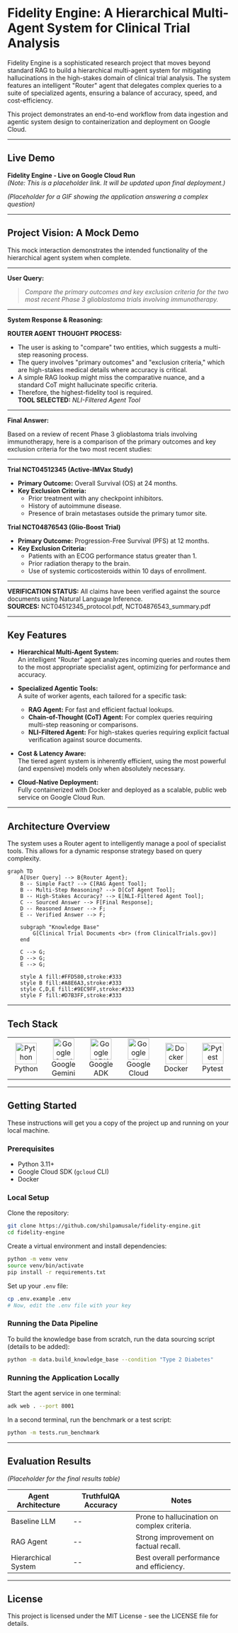 # Fidelity Engine: A Hierarchical Multi-Agent System for Clinical Trial Analysis

Fidelity Engine is a sophisticated research project that moves beyond standard RAG to build a hierarchical multi-agent system for mitigating hallucinations in the high-stakes domain of clinical trial analysis. The system features an intelligent "Router" agent that delegates complex queries to a suite of specialized agents, ensuring a balance of accuracy, speed, and cost-efficiency.

This project demonstrates an end-to-end workflow from data ingestion and agentic system design to containerization and deployment on Google Cloud.

---

## Live Demo

**Fidelity Engine - Live on Google Cloud Run**  
*(Note: This is a placeholder link. It will be updated upon final deployment.)*

*(Placeholder for a GIF showing the application answering a complex question)*

---

## Project Vision: A Mock Demo

This mock interaction demonstrates the intended functionality of the hierarchical agent system when complete.

---

**User Query:**  
> *Compare the primary outcomes and key exclusion criteria for the two most recent Phase 3 glioblastoma trials involving immunotherapy.*

---

**System Response & Reasoning:**

**ROUTER AGENT THOUGHT PROCESS:**
- The user is asking to "compare" two entities, which suggests a multi-step reasoning process.
- The query involves "primary outcomes" and "exclusion criteria," which are high-stakes medical details where accuracy is critical.
- A simple RAG lookup might miss the comparative nuance, and a standard CoT might hallucinate specific criteria.
- Therefore, the highest-fidelity tool is required.  
  **TOOL SELECTED:** *NLI-Filtered Agent Tool*

---

**Final Answer:**

Based on a review of recent Phase 3 glioblastoma trials involving immunotherapy, here is a comparison of the primary outcomes and key exclusion criteria for the two most recent studies:

---

**Trial NCT04512345 (Active-IMVax Study)**
- **Primary Outcome:** Overall Survival (OS) at 24 months.
- **Key Exclusion Criteria:**
  - Prior treatment with any checkpoint inhibitors.
  - History of autoimmune disease.
  - Presence of brain metastases outside the primary tumor site.

**Trial NCT04876543 (Glio-Boost Trial)**
- **Primary Outcome:** Progression-Free Survival (PFS) at 12 months.
- **Key Exclusion Criteria:**
  - Patients with an ECOG performance status greater than 1.
  - Prior radiation therapy to the brain.
  - Use of systemic corticosteroids within 10 days of enrollment.

---

**VERIFICATION STATUS:** All claims have been verified against the source documents using Natural Language Inference.  
**SOURCES:** NCT04512345_protocol.pdf, NCT04876543_summary.pdf

---

## Key Features

- **Hierarchical Multi-Agent System:**  
  An intelligent "Router" agent analyzes incoming queries and routes them to the most appropriate specialist agent, optimizing for performance and accuracy.

- **Specialized Agentic Tools:**  
  A suite of worker agents, each tailored for a specific task:
    - **RAG Agent:** For fast and efficient factual lookups.
    - **Chain-of-Thought (CoT) Agent:** For complex queries requiring multi-step reasoning or comparisons.
    - **NLI-Filtered Agent:** For high-stakes queries requiring explicit factual verification against source documents.

- **Cost & Latency Aware:**  
  The tiered agent system is inherently efficient, using the most powerful (and expensive) models only when absolutely necessary.

- **Cloud-Native Deployment:**  
  Fully containerized with Docker and deployed as a scalable, public web service on Google Cloud Run.

---

##  Architecture Overview

The system uses a Router agent to intelligently manage a pool of specialist tools. This allows for a dynamic response strategy based on query complexity.

```mermaid
graph TD
    A[User Query] --> B{Router Agent};
    B -- Simple Fact? --> C[RAG Agent Tool];
    B -- Multi-Step Reasoning? --> D[CoT Agent Tool];
    B -- High-Stakes Accuracy? --> E[NLI-Filtered Agent Tool];
    C -- Sourced Answer --> F[Final Response];
    D -- Reasoned Answer --> F;
    E -- Verified Answer --> F;

    subgraph "Knowledge Base"
        G[Clinical Trial Documents <br> (from ClinicalTrials.gov)]
    end

    C --> G;
    D --> G;
    E --> G;

    style A fill:#FFD580,stroke:#333
    style B fill:#A8E6A3,stroke:#333
    style C,D,E fill:#9EC9FF,stroke:#333
    style F fill:#D7B3FF,stroke:#333
```

---

## Tech Stack

<table>
<tr>
<td align="center" width="96">
  <a href="https://www.python.org/">
    <img src="https://cdn.jsdelivr.net/gh/devicons/devicon/icons/python/python-original.svg" width="48" height="48" alt="Python" />
  </a><br>Python
</td>
<td align="center" width="96">
  <a href="https://cloud.google.com/vertex-ai/docs/generative-ai/model-garden/gemini-sdk-overview">
    <img src="https://avatars.githubusercontent.com/u/1342004?s=200&v=4" width="48" height="48" alt="Google Gemini" />
  </a><br>Google Gemini
</td>
<td align="center" width="96">
  <a href="https://github.com/google/agent-development-kit">
    <img src="https://avatars.githubusercontent.com/u/1342004?s=200&v=4" width="48" height="48" alt="Google ADK" />
  </a><br>Google ADK
</td>
<td align="center" width="96">
  <a href="https://cloud.google.com/run">
    <img src="https://cdn.jsdelivr.net/gh/devicons/devicon/icons/googlecloud/googlecloud-original.svg" width="48" height="48" alt="Google Cloud" />
  </a><br>Google Cloud
</td>
<td align="center" width="96">
  <a href="https://www.docker.com/">
    <img src="https://cdn.jsdelivr.net/gh/devicons/devicon/icons/docker/docker-original.svg" width="48" height="48" alt="Docker" />
  </a><br>Docker
</td>
<td align="center" width="96">
  <a href="https://docs.pytest.org/">
    <img src="https://cdn.jsdelivr.net/gh/devicons/devicon/icons/pytest/pytest-original.svg" width="48" height="48" alt="Pytest" />
  </a><br>Pytest
</td>
</tr>
</table>

---

## Getting Started

These instructions will get you a copy of the project up and running on your local machine.

### Prerequisites

- Python 3.11+
- Google Cloud SDK (`gcloud` CLI)
- Docker

### Local Setup

Clone the repository:
```sh
git clone https://github.com/shilpamusale/fidelity-engine.git
cd fidelity-engine
```

Create a virtual environment and install dependencies:
```sh
python -m venv venv
source venv/bin/activate
pip install -r requirements.txt
```

Set up your `.env` file:
```sh
cp .env.example .env
# Now, edit the .env file with your key
```

### Running the Data Pipeline

To build the knowledge base from scratch, run the data sourcing script (details to be added):
```sh
python -m data.build_knowledge_base --condition "Type 2 Diabetes"
```

### Running the Application Locally

Start the agent service in one terminal:
```sh
adk web . --port 8001
```

In a second terminal, run the benchmark or a test script:
```sh
python -m tests.run_benchmark
```

---

## Evaluation Results

*(Placeholder for the final results table)*

| Agent Architecture   | TruthfulQA Accuracy | Notes                                         |
|----------------------|--------------------|-----------------------------------------------|
| Baseline LLM         | --                 | Prone to hallucination on complex criteria.   |
| RAG Agent            | --                 | Strong improvement on factual recall.         |
| Hierarchical System  | --                 | Best overall performance and efficiency.      |

---

## License

This project is licensed under the MIT License - see the LICENSE file for details.